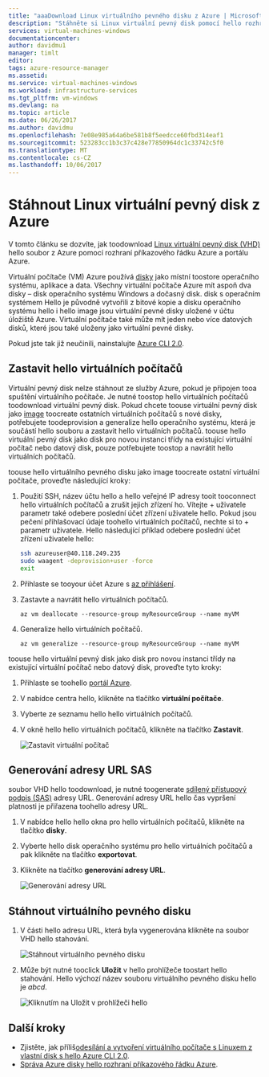 ```yaml
---
title: "aaaDownload Linux virtuálního pevného disku z Azure | Microsoft Docs"
description: "Stáhněte si Linux virtuální pevný disk pomocí hello rozhraní příkazového řádku Azure a hello portálu Azure."
services: virtual-machines-windows
documentationcenter: 
author: davidmu1
manager: timlt
editor: 
tags: azure-resource-manager
ms.assetid: 
ms.service: virtual-machines-windows
ms.workload: infrastructure-services
ms.tgt_pltfrm: vm-windows
ms.devlang: na
ms.topic: article
ms.date: 06/26/2017
ms.author: davidmu
ms.openlocfilehash: 7e08e985a64a6be581b8f5eedcce60fbd314eaf1
ms.sourcegitcommit: 523283cc1b3c37c428e77850964dc1c33742c5f0
ms.translationtype: MT
ms.contentlocale: cs-CZ
ms.lasthandoff: 10/06/2017
---
```

# <a name="download-a-linux-vhd-from-azure"></a>Stáhnout Linux virtuální pevný disk z Azure

V tomto článku se dozvíte, jak toodownload [Linux virtuální pevný disk (VHD)](about-disks-and-vhds.md?toc=%2fazure%2fvirtual-machines%2flinux%2ftoc.json) hello soubor z Azure pomocí rozhraní příkazového řádku Azure a portálu Azure. 

Virtuální počítače (VM) Azure používá [disky](../windows/managed-disks-overview.md?toc=%2fazure%2fvirtual-machines%2flinux%2ftoc.json) jako místní toostore operačního systému, aplikace a data. Všechny virtuální počítače Azure mít aspoň dva disky – disk operačního systému Windows a dočasný disk. disk s operačním systémem Hello je původně vytvořili z bitové kopie a disku operačního systému hello i hello image jsou virtuální pevné disky uložené v účtu úložiště Azure. Virtuální počítače také může mít jeden nebo více datových disků, které jsou také uloženy jako virtuální pevné disky.

Pokud jste tak již neučinili, nainstalujte [Azure CLI 2.0](https://docs.microsoft.com/cli/azure/install-az-cli2).

## <a name="stop-hello-vm"></a>Zastavit hello virtuálních počítačů

Virtuální pevný disk nelze stáhnout ze služby Azure, pokud je připojen tooa spuštění virtuálního počítače. Je nutné toostop hello virtuálních počítačů toodownload virtuální pevný disk. Pokud chcete toouse virtuální pevný disk jako [image](tutorial-custom-images.md) toocreate ostatních virtuálních počítačů s nové disky, potřebujete toodeprovision a generalize hello operačního systému, která je součástí hello souboru a zastavit hello virtuálních počítačů. toouse hello virtuální pevný disk jako disk pro novou instanci třídy na existující virtuální počítač nebo datový disk, pouze potřebujete toostop a navrátit hello virtuálních počítačů.

toouse hello virtuálního pevného disku jako image toocreate ostatní virtuální počítače, proveďte následující kroky:

1. Použití SSH, název účtu hello a hello veřejné IP adresy tooit tooconnect hello virtuálních počítačů a zrušit jejich zřízení ho. Vítejte + uživatele parametr také odebere poslední účet zřízení uživatele hello. Pokud jsou pečení přihlašovací údaje toohello virtuálních počítačů, nechte si to + parametr uživatele. Hello následující příklad odebere poslední účet zřízení uživatele hello:

    ```bash
    ssh azureuser@40.118.249.235
    sudo waagent -deprovision+user -force
    exit 
    ```

2. Přihlaste se tooyour účet Azure s [az přihlášení](https://docs.microsoft.com/cli/azure/#login).
3. Zastavte a navrátit hello virtuálních počítačů.

    ```azurecli
    az vm deallocate --resource-group myResourceGroup --name myVM
    ```

4. Generalize hello virtuálních počítačů. 

    ```azurecli
    az vm generalize --resource-group myResourceGroup --name myVM
    ``` 

toouse hello virtuální pevný disk jako disk pro novou instanci třídy na existující virtuální počítač nebo datový disk, proveďte tyto kroky:

1.  Přihlaste se toohello [portál Azure](https://portal.azure.com/).
2.  V nabídce centra hello, klikněte na tlačítko **virtuální počítače**.
3.  Vyberte ze seznamu hello hello virtuálních počítačů.
4.  V okně hello hello virtuálních počítačů, klikněte na tlačítko **Zastavit**.

    ![Zastavit virtuální počítač](./media/download-vhd/export-stop.png)

## <a name="generate-sas-url"></a>Generování adresy URL SAS

soubor VHD hello toodownload, je nutné toogenerate [sdílený přístupový podpis (SAS)](../../storage/common/storage-dotnet-shared-access-signature-part-1.md?toc=%2fazure%2fvirtual-machines%2fwindows%2ftoc.json) adresy URL. Generování adresy URL hello čas vypršení platnosti je přiřazena toohello adresy URL.

1.  V nabídce hello hello okna pro hello virtuálních počítačů, klikněte na tlačítko **disky**.
2.  Vyberte hello disk operačního systému pro hello virtuálních počítačů a pak klikněte na tlačítko **exportovat**.
3.  Klikněte na tlačítko **generování adresy URL**.

    ![Generování adresy URL](./media/download-vhd/export-generate.png)

## <a name="download-vhd"></a>Stáhnout virtuálního pevného disku

1.  V části hello adresu URL, která byla vygenerována klikněte na soubor VHD hello stahování.

    ![Stáhnout virtuálního pevného disku](./media/download-vhd/export-download.png)

2.  Může být nutné tooclick **Uložit** v hello prohlížeče toostart hello stahování. Hello výchozí název souboru virtuálního pevného disku hello je *abcd*.

    ![Kliknutím na Uložit v prohlížeči hello](./media/download-vhd/export-save.png)

## <a name="next-steps"></a>Další kroky

- Zjistěte, jak příliš[odesílání a vytvoření virtuálního počítače s Linuxem z vlastní disk s hello Azure CLI 2.0](upload-vhd.md?toc=%2fazure%2fvirtual-machines%2flinux%2ftoc.json). 
- [Správa Azure disky hello rozhraní příkazového řádku Azure](tutorial-manage-disks.md?toc=%2fazure%2fvirtual-machines%2flinux%2ftoc.json).

